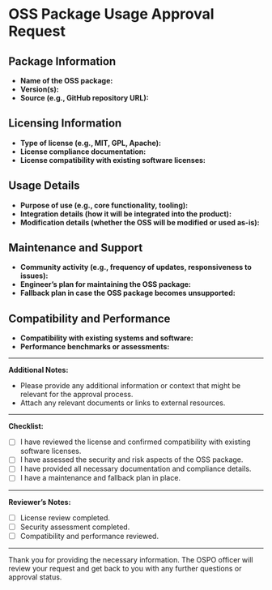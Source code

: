 # OSS Package Usage Approval Request

## Package Information
- **Name of the OSS package:**
- **Version(s):**
- **Source (e.g., GitHub repository URL):**

## Licensing Information
- **Type of license (e.g., MIT, GPL, Apache):**
- **License compliance documentation:**
- **License compatibility with existing software licenses:**

## Usage Details
- **Purpose of use (e.g., core functionality, tooling):**
- **Integration details (how it will be integrated into the product):**
- **Modification details (whether the OSS will be modified or used as-is):**

## Maintenance and Support
- **Community activity (e.g., frequency of updates, responsiveness to issues):**
- **Engineer’s plan for maintaining the OSS package:**
- **Fallback plan in case the OSS package becomes unsupported:**

## Compatibility and Performance
- **Compatibility with existing systems and software:**
- **Performance benchmarks or assessments:**

---

**Additional Notes:**
- Please provide any additional information or context that might be relevant for the approval process.
- Attach any relevant documents or links to external resources.

---

**Checklist:**
- [ ] I have reviewed the license and confirmed compatibility with existing software licenses.
- [ ] I have assessed the security and risk aspects of the OSS package.
- [ ] I have provided all necessary documentation and compliance details.
- [ ] I have a maintenance and fallback plan in place.

---

**Reviewer’s Notes:**
- [ ] License review completed.
- [ ] Security assessment completed.
- [ ] Compatibility and performance reviewed.

---

Thank you for providing the necessary information. The OSPO officer will review your request and get back to you with any further questions or approval status.
